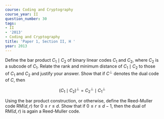 ```yaml
---
course: Coding and Cryptography
course_year: II
question_number: 30
tags:
- II
- '2013'
- Coding and Cryptography
title: 'Paper 1, Section II, H '
year: 2013
---
```




Define the bar product $C_{1} \mid C_{2}$ of binary linear codes $C_{1}$ and $C_{2}$, where $C_{2}$ is a subcode of $C_{1}$. Relate the rank and minimum distance of $C_{1} \mid C_{2}$ to those of $C_{1}$ and $C_{2}$ and justify your answer. Show that if $C^{\perp}$ denotes the dual code of $C$, then

$$\left(C_{1} \mid C_{2}\right)^{\perp}=C_{2}^{\perp} \mid C_{1}^{\perp}$$

Using the bar product construction, or otherwise, define the Reed-Muller code $\mathrm{RM}(d, r)$ for $0 \leqslant r \leqslant d$. Show that if $0 \leqslant r \leqslant d-1$, then the dual of $\mathrm{RM}(d, r)$ is again a Reed-Muller code.